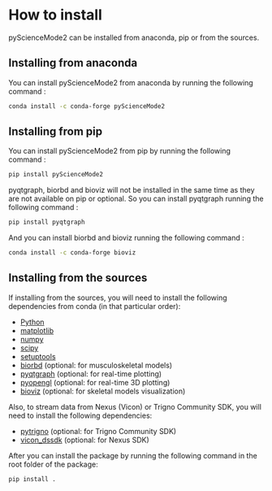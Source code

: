 # How to install
pyScienceMode2 can be installed from anaconda, pip or from the sources.
## Installing from anaconda
You can install pyScienceMode2 from anaconda by running the following command :
```bash
conda install -c conda-forge pyScienceMode2
```
## Installing from pip
You can install pyScienceMode2 from pip by running the following command :
```bash
pip install pyScienceMode2
```
pyqtgraph, biorbd and bioviz will not be installed in the same time as they are not available on pip or optional.
So you can install pyqtgraph running the following command :
```bash
pip install pyqtgraph
```
And you can install biorbd and bioviz running the following command :
```bash
conda install -c conda-forge bioviz
```

## Installing from the sources
If installing from the sources, you will need to install the following dependencies from conda (in that particular order):
- [Python](https://www.python.org/)
- [matplotlib](https://matplotlib.org/)
- [numpy](https://numpy.org/)
- [scipy](https://scipy.org/)
- [setuptools](https://pypi.org/project/setuptools/)
- [biorbd](https://github.com/pyomeca/biorbd) (optional: for musculoskeletal models)
- [pyqtgraph](https://www.pyqtgraph.org/) (optional: for real-time plotting)
- [pyopengl](https://www.opengl.org/) (optional: for real-time 3D plotting)
- [bioviz](https://github.com/pyomeca/bioviz) (optional: for skeletal models visualization)

Also, to stream data from Nexus (Vicon) or Trigno Community SDK, you will need to install the following dependencies:
- [pytrigno](https://github.com/aceglia/pytrigno) (optional: for Trigno Community SDK)
- [vicon_dssdk](https://www.vicon.com/software/datastream-sdk/) (optional: for Nexus SDK)

After you can install the package by running the following command in the root folder of the package:
```bash
pip install .
```
